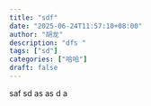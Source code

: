 ```yaml
---
title: "sdf"
date: "2025-06-24T11:57:10+08:00"
author: "胡龙"
description: "dfs "
tags: ["sd"]
categories: ["哈哈"]
draft: false
---
```


saf sd as as  d  a  